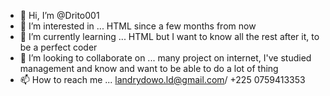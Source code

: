 - 👋 Hi, I’m @Drito001
- 👀 I’m interested in ... HTML since a few months from now
- 🌱 I’m currently learning ... HTML but I want to know all the rest after it, to be a perfect coder
- 💞️ I’m looking to collaborate on ... many project on internet, I've studied management and know and want to be able to do a lot of thing 
- 📫 How to reach me ... landrydowo.ld@gmail.com/ +225 0759413353

<!---
Drito001/Drito001 is a ✨ special ✨ repository because its `README.md` (this file) appears on your GitHub profile.
You can click the Preview link to take a look at your changes.
--->
